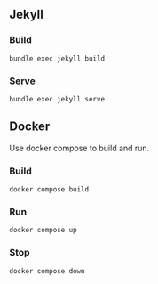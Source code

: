 ## Jekyll

### Build
```
bundle exec jekyll build
```

### Serve
```
bundle exec jekyll serve
```

## Docker
Use docker compose to build and run.

### Build
```
docker compose build
```

### Run
```
docker compose up
```

### Stop
```
docker compose down
```
